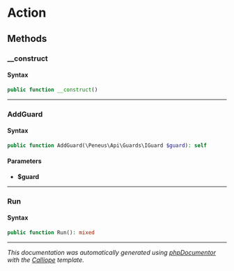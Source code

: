 # Action

## Methods

### __construct

#### Syntax

```php
public function __construct()
```

---

### AddGuard

#### Syntax

```php
public function AddGuard(\Peneus\Api\Guards\IGuard $guard): self
```

#### Parameters

- **$guard**

---

### Run

#### Syntax

```php
public function Run(): mixed
```

---

*This documentation was automatically generated using [phpDocumentor](http://www.phpdoc.org/) with the [Calliope](https://github.com/DaphneWebFramework/Calliope) template.*
